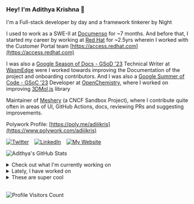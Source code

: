 ### Hey! I'm Adithya Krishna 👋
I'm a Full-stack developer by day and a framework tinkerer by Night
  
I used to work as a SWE-II at [Documenso](https://documenso.com) for ~7 months. And before that, I started my career by working at [Red Hat](https://redhat.com) for ~2.5yrs wherein I worked with the Customer Portal team [https://access.redhat.com](https://access.redhat.com)

I was also a [Google Season of Docs - GSoD '23](https://developers.google.com/season-of-docs) Technical Writer at [WasmEdge](https://github.com/WasmEdge) were I worked towards improving the Documentation of the project and onboarding contributors. And I was also a [Google Summer of Code - GSoC '23](https://summerofcode.withgoogle.com/) Developer at [OpenChemistry](https://openchemistry.org), where I worked on improving [3DMol.js](https://github.com/3dmol/3Dmol.js) library

Maintainer of [Meshery](https://github.com/meshery) (a CNCF Sandbox Project), where I contribute quite often in areas of UI, GitHub Actions, docs, reviewing PRs and suggesting improvements.

Polywork Profile: [https://poly.me/adiiikris](https://www.polywork.com/adiiikris)

[![Twitter](https://img.shields.io/badge/-@adii_kris-%231DA1F2?style=for-the-badge&logo=twitter&logoColor=ffffff)](https:/twitter.adikris.in) &ensp;
[![LinkedIn](https://img.shields.io/badge/-Adithya%20Krishna-%230A67C3?style=for-the-badge&logo=linkedin&logoColor=ffffff)](https://linkedin.adikris.in/) &ensp;
[![My Website](https://img.shields.io/badge/-My%20Website-%230A67C3?style=for-the-badge)](https://adikris.in/)



![Adithya's GitHub Stats](https://github-readme-stats.vercel.app/api?username=adithyaakrishna&show_icons=true&hide_border=true&title_color=fff&icon_color=79ff97&text_color=9f9f9f&bg_color=151515)


<details>
  <summary>Check out what I'm currently working on</summary>
  
  - [tensorlakeai/indexify](https://github.com/tensorlakeai/indexify) - A realtime serving engine for Data-Intensive Generative AI Applications (1 day ago)
  - [reclaimprotocol/attestor-core](https://github.com/reclaimprotocol/attestor-core) - The attestor-core (aka witness server) securely intermediates internet data exchange, using TLS and zero-knowledge proofs to verify and sign user claims with minimal information disclosure. (2 days ago)
  - [reclaimprotocol/.github](https://github.com/reclaimprotocol/.github) -  (3 days ago)
  - [reclaimprotocol/zk-symmetric-crypto](https://github.com/reclaimprotocol/zk-symmetric-crypto) - A circom library for zero-knowledge proofs of symmetric encryption key ownership without key revelation. (6 days ago)
  - [nyayanidhi/v2](https://github.com/nyayanidhi/v2) -  (1 week ago)
</details>

<details>
  <summary>Lately, I have worked on</summary>
  
  - [feat: cleanup and remove other namespaces support except default](https://github.com/tensorlakeai/indexify/pull/1008) on [tensorlakeai/indexify](https://github.com/tensorlakeai/indexify) (3 days ago)
  - [chore: made requested changes for the UI](https://github.com/tensorlakeai/indexify/pull/1005) on [tensorlakeai/indexify](https://github.com/tensorlakeai/indexify) (4 days ago)
  - [chore: styled labels and added version to main card](https://github.com/tensorlakeai/indexify/pull/997) on [tensorlakeai/indexify](https://github.com/tensorlakeai/indexify) (1 week ago)
  - [feat: add created_at to invocation and version to ui](https://github.com/tensorlakeai/indexify/pull/995) on [tensorlakeai/indexify](https://github.com/tensorlakeai/indexify) (1 week ago)
  - [indexify-server 0.2.6 (new-formula)](https://github.com/Homebrew/homebrew-core/pull/195789) on [Homebrew/homebrew-core](https://github.com/Homebrew/homebrew-core) (1 week ago)
</details>

<details>
  <summary>These are super cool</summary>
  
  - [inngest/inngest-js](https://github.com/inngest/inngest-js) - The developer platform for easily building reliable workflows with zero infrastructure for TypeScript &amp; JavaScript (2 days ago)
  - [AazimAnish/ProoForm](https://github.com/AazimAnish/ProoForm) - A customizable form platform that verifies user data using Reclaim Protocol for secure, proof-based submissions. (3 days ago)
  - [Abdenasser/neohtop](https://github.com/Abdenasser/neohtop) - 💪🏻 htop on steroids (4 days ago)
  - [PatrickJS/awesome-cursorrules](https://github.com/PatrickJS/awesome-cursorrules) - 📄 A curated list of awesome .cursorrules files (4 days ago)
  - [miragejs/miragejs](https://github.com/miragejs/miragejs) - A client-side server to build, test and share your JavaScript app (1 week ago)
</details>

<br> 

![Profile Visitors Count](https://profile-counter.glitch.me/adithyaakrishna/count.svg)
